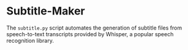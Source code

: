 # Subtitle-Maker

The `subtitle.py` script automates the generation of subtitle files from speech-to-text transcripts provided by Whisper, a popular speech recognition library.
